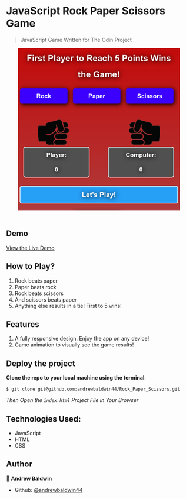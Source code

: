 # JavaScript Rock Paper Scissors Game

> JavaScript Game Written for The Odin Project

<div align='center'>
  <img src='./images/screenshots/rockpaperscissors.png' alt='Calculator' height='440px' />
</div><br>

## Demo

[View the Live Demo](https://andrewbaldwin44.github.io/Rock_Paper_Scissors/)

## How to Play?

1. Rock beats paper
2. Paper beats rock
3. Rock beats scissors
4. And scissors beats paper
5. Anything else results in a tie! First to 5 wins!

## Features

1. A fully responsive design. Enjoy the app on any device!
2. Game animation to visually see the game results!

## Deploy the project

__Clone the repo to your local machine using the terminal__:
```
$ git clone git@github.com:andrewbaldwin44/Rock_Paper_Scissors.git
```

*Then Open the `index.html` Project File in Your Browser*

## Technologies Used:

- JavaScript
- HTML
- CSS

## Author

👤 **Andrew Baldwin**

- Github: [@andrewbaldwin44](https://github.com/andrewbaldwin44)
